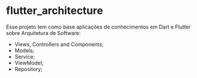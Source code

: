 # flutter_architecture

Esse projeto tem como base aplicações de conhecimentos em Dart e Flutter sobre Arquitetura de Software:

- Views, Controllers and Components;
- Models;
- Service;
- ViewModel;
- Repository;


